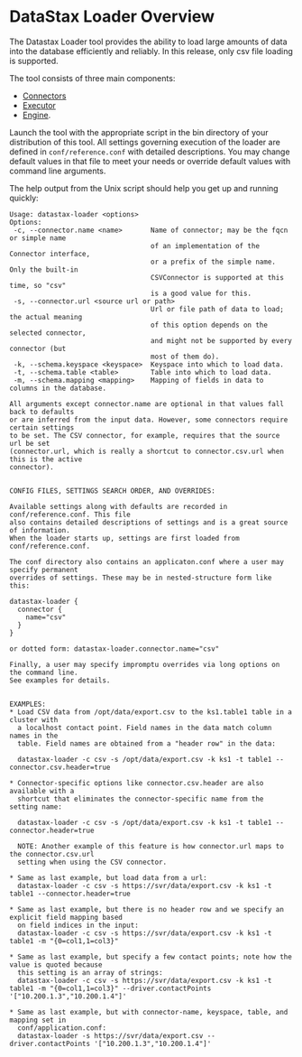 # DataStax Loader Overview

The Datastax Loader tool provides the ability to load large amounts of data 
into the database efficiently and reliably. In this release, only csv file
loading is supported.  

The tool consists of three main components:
* [Connectors](./connectors)
* [Executor](./executor)
* [Engine](./engine).

Launch the tool with the appropriate script in the bin directory of
your distribution of this tool. All settings governing execution of
the loader are defined in `conf/reference.conf` with detailed descriptions.
You may change default values in that file to meet your needs or override default values with
command line arguments.

The help output from the Unix script should help you get up and running quickly:
 
```
Usage: datastax-loader <options>
Options:
 -c, --connector.name <name>       Name of connector; may be the fqcn or simple name
                                   of an implementation of the Connector interface,
                                   or a prefix of the simple name. Only the built-in
                                   CSVConnector is supported at this time, so "csv"
                                   is a good value for this.
 -s, --connector.url <source url or path>
                                   Url or file path of data to load; the actual meaning
                                   of this option depends on the selected connector,
                                   and might not be supported by every connector (but
                                   most of them do).
 -k, --schema.keyspace <keyspace>  Keyspace into which to load data.
 -t, --schema.table <table>        Table into which to load data.
 -m, --schema.mapping <mapping>    Mapping of fields in data to columns in the database.

All arguments except connector.name are optional in that values fall back to defaults
or are inferred from the input data. However, some connectors require certain settings
to be set. The CSV connector, for example, requires that the source url be set
(connector.url, which is really a shortcut to connector.csv.url when this is the active
connector).


CONFIG FILES, SETTINGS SEARCH ORDER, AND OVERRIDES:

Available settings along with defaults are recorded in conf/reference.conf. This file
also contains detailed descriptions of settings and is a great source of information.
When the loader starts up, settings are first loaded from conf/reference.conf.

The conf directory also contains an applicaton.conf where a user may specify permanent
overrides of settings. These may be in nested-structure form like this:

datastax-loader {
  connector {
    name="csv"
  }
}

or dotted form: datastax-loader.connector.name="csv"

Finally, a user may specify impromptu overrides via long options on the command line.
See examples for details.


EXAMPLES:
* Load CSV data from /opt/data/export.csv to the ks1.table1 table in a cluster with
  a localhost contact point. Field names in the data match column names in the
  table. Field names are obtained from a "header row" in the data:

  datastax-loader -c csv -s /opt/data/export.csv -k ks1 -t table1 --connector.csv.header=true

* Connector-specific options like connector.csv.header are also available with a
  shortcut that eliminates the connector-specific name from the setting name:

  datastax-loader -c csv -s /opt/data/export.csv -k ks1 -t table1 --connector.header=true

  NOTE: Another example of this feature is how connector.url maps to the connector.csv.url
  setting when using the CSV connector.

* Same as last example, but load data from a url:
  datastax-loader -c csv -s https://svr/data/export.csv -k ks1 -t table1 --connector.header=true

* Same as last example, but there is no header row and we specify an explicit field mapping based
  on field indices in the input:
  datastax-loader -c csv -s https://svr/data/export.csv -k ks1 -t table1 -m "{0=col1,1=col3}"

* Same as last example, but specify a few contact points; note how the value is quoted because
  this setting is an array of strings:
  datastax-loader -c csv -s https://svr/data/export.csv -k ks1 -t table1 -m "{0=col1,1=col3}" --driver.contactPoints '["10.200.1.3","10.200.1.4"]'

* Same as last example, but with connector-name, keyspace, table, and mapping set in
  conf/application.conf:
  datastax-loader -s https://svr/data/export.csv --driver.contactPoints '["10.200.1.3","10.200.1.4"]'
```